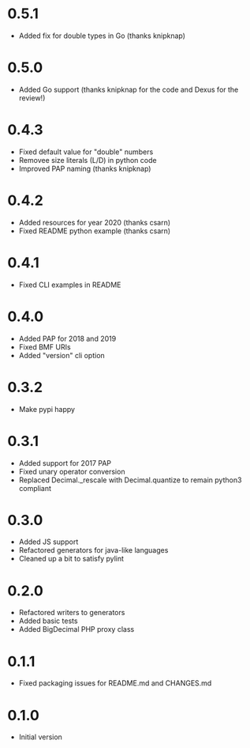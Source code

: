 # 0.5.1
* Added fix for double types in Go (thanks knipknap)

# 0.5.0
* Added Go support (thanks knipknap for the code and Dexus for the review!)

# 0.4.3
* Fixed default value for "double" numbers
* Removee size literals (L/D) in python code
* Improved PAP naming (thanks knipknap)

# 0.4.2
* Added resources for year 2020 (thanks csarn)
* Fixed README python example (thanks csarn)

# 0.4.1
* Fixed CLI examples in README

# 0.4.0
* Added PAP for 2018 and 2019
* Fixed BMF URIs
* Added "version" cli option 

# 0.3.2
* Make pypi happy

# 0.3.1
* Added support for 2017 PAP
* Fixed unary operator conversion
* Replaced Decimal.\_rescale with Decimal.quantize to
  remain python3 compliant

# 0.3.0
* Added JS support
* Refactored generators for java-like languages
* Cleaned up a bit to satisfy pylint

# 0.2.0
* Refactored writers to generators
* Added basic tests
* Added BigDecimal PHP proxy class

# 0.1.1
* Fixed packaging issues for README.md and CHANGES.md

# 0.1.0
* Initial version
